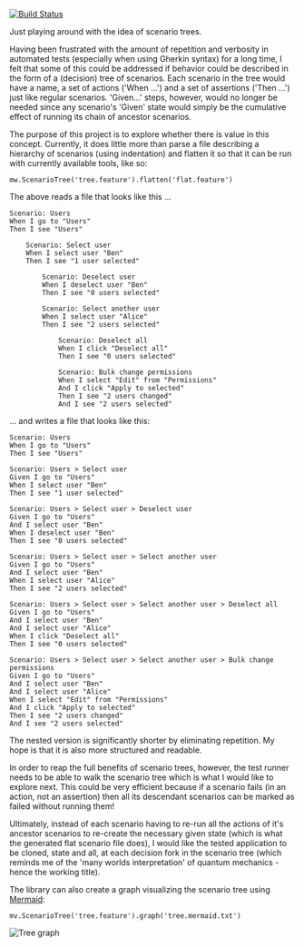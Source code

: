 [![Build Status](https://travis-ci.com/ingoweiss/manyworlds.svg?branch=master)](https://travis-ci.com/ingoweiss/manyworlds)

Just playing around with the idea of scenario trees.

Having been frustrated with the amount of repetition and verbosity in automated tests (especially when using Gherkin syntax) for a long time, I felt that some of this could be addressed if behavior could be described in the form of a (decision) tree of scenarios. Each scenario in the tree would have a name, a set of actions ('When ...') and a set of assertions ('Then ...') just like regular scenarios. 'Given...' steps, however, would no longer be needed since any scenario's 'Given' state would simply be the cumulative effect of running its chain of ancestor scenarios.

The purpose of this project is to explore whether there is value in this concept. Currently, it does little more than parse a file describing a hierarchy of scenarios (using indentation) and flatten it so that it can be run with currently available tools, like so:

    mw.ScenarioTree('tree.feature').flatten('flat.feature')

The above reads a file that looks like this ...

    Scenario: Users
    When I go to "Users"
    Then I see "Users"
    
        Scenario: Select user
        When I select user "Ben"
        Then I see "1 user selected"
    
            Scenario: Deselect user
            When I deselect user "Ben"
            Then I see "0 users selected"
        
            Scenario: Select another user
            When I select user "Alice"
            Then I see "2 users selected"
        
                Scenario: Deselect all
                When I click "Deselect all"
                Then I see "0 users selected"
            
                Scenario: Bulk change permissions
                When I select "Edit" from "Permissions"
                And I click "Apply to selected"
                Then I see "2 users changed"
                And I see "2 users selected"

... and writes a file that looks like this:

    Scenario: Users
    When I go to "Users"
    Then I see "Users"
    
    Scenario: Users > Select user
    Given I go to "Users"
    When I select user "Ben"
    Then I see "1 user selected"
    
    Scenario: Users > Select user > Deselect user
    Given I go to "Users"
    And I select user "Ben"
    When I deselect user "Ben"
    Then I see "0 users selected"
    
    Scenario: Users > Select user > Select another user
    Given I go to "Users"
    And I select user "Ben"
    When I select user "Alice"
    Then I see "2 users selected"
    
    Scenario: Users > Select user > Select another user > Deselect all
    Given I go to "Users"
    And I select user "Ben"
    And I select user "Alice"
    When I click "Deselect all"
    Then I see "0 users selected"
    
    Scenario: Users > Select user > Select another user > Bulk change permissions
    Given I go to "Users"
    And I select user "Ben"
    And I select user "Alice"
    When I select "Edit" from "Permissions"
    And I click "Apply to selected"
    Then I see "2 users changed"
    And I see "2 users selected"

The nested version is significantly shorter by eliminating repetition. My hope is that it is also more structured and readable. 

In order to reap the full benefits of scenario trees, however, the test runner needs to be able to walk the scenario tree which is what I would like to explore next. This could be very efficient because if a scenario fails (in an action, not an assertion) then all its descendant scenarios can be marked as failed without running them!

Ultimately, instead of each scenario having to re-run all the actions of it's ancestor scenarios to re-create the necessary given state (which is what the generated flat scenario file does), I would like the tested application to be cloned, state and all, at each decision fork in the scenario tree (which reminds me of the 'many worlds interpretation' of quantum mechanics - hence the working title).

The library can also create a graph visualizing the scenario tree using [Mermaid](https://mermaid-js.github.io/mermaid/#/):

    mv.ScenarioTree('tree.feature').graph('tree.mermaid.txt')

 
  ![Tree graph](https://mermaid.ink/img/eyJjb2RlIjoiZ3JhcGggVERcbjAoVXNlcnMpXG4wIC0tPiAzKFNlbGVjdCB1c2VyKVxuMyAtLT4gNihEZXNlbGVjdCB1c2VyKVxuMyAtLT4gOShTZWxlY3QgYW5vdGhlciB1c2VyKVxuOSAtLT4gMTIoRGVzZWxlY3QgYWxsKVxuOSAtLT4gMTUoQnVsayBjaGFuZ2UgcGVybWlzc2lvbnMpXG5cdCIsIm1lcm1haWQiOnsidGhlbWUiOiJkZWZhdWx0In0sInVwZGF0ZUVkaXRvciI6ZmFsc2V9 "Title")
